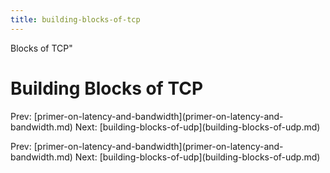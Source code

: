 ```yaml
---
title: building-blocks-of-tcp
---
```


Blocks of TCP\"

# Building Blocks of TCP

Prev:
\[primer-on-latency-and-bandwidth](primer-on-latency-and-bandwidth.md)
Next:
\[building-blocks-of-udp](building-blocks-of-udp.md)

Prev:
\[primer-on-latency-and-bandwidth](primer-on-latency-and-bandwidth.md)
Next:
\[building-blocks-of-udp](building-blocks-of-udp.md)
